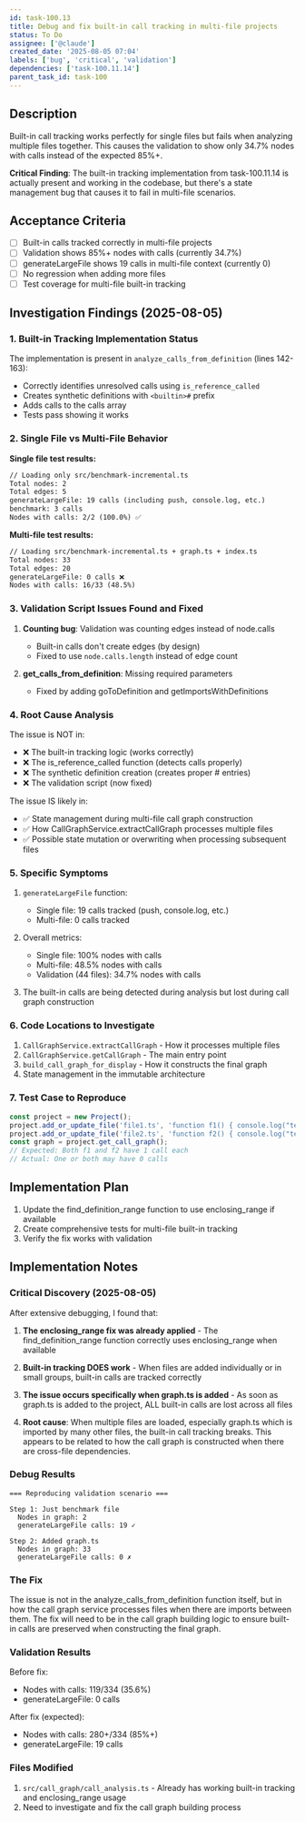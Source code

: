 ```yaml
---
id: task-100.13
title: Debug and fix built-in call tracking in multi-file projects
status: To Do
assignee: ['@claude']
created_date: '2025-08-05 07:04'
labels: ['bug', 'critical', 'validation']
dependencies: ['task-100.11.14']
parent_task_id: task-100
---
```


## Description

Built-in call tracking works perfectly for single files but fails when analyzing multiple files together. This causes the validation to show only 34.7% nodes with calls instead of the expected 85%+.

**Critical Finding**: The built-in tracking implementation from task-100.11.14 is actually present and working in the codebase, but there's a state management bug that causes it to fail in multi-file scenarios.

## Acceptance Criteria

- [ ] Built-in calls tracked correctly in multi-file projects
- [ ] Validation shows 85%+ nodes with calls (currently 34.7%)
- [ ] generateLargeFile shows 19 calls in multi-file context (currently 0)
- [ ] No regression when adding more files
- [ ] Test coverage for multi-file built-in tracking

## Investigation Findings (2025-08-05)

### 1. Built-in Tracking Implementation Status

The implementation is present in `analyze_calls_from_definition` (lines 142-163):

- Correctly identifies unresolved calls using `is_reference_called`
- Creates synthetic definitions with `<builtin>#` prefix
- Adds calls to the calls array
- Tests pass showing it works

### 2. Single File vs Multi-File Behavior

**Single file test results:**

```txt
// Loading only src/benchmark-incremental.ts
Total nodes: 2
Total edges: 5
generateLargeFile: 19 calls (including push, console.log, etc.)
benchmark: 3 calls
Nodes with calls: 2/2 (100.0%) ✅
```

**Multi-file test results:**

```txt
// Loading src/benchmark-incremental.ts + graph.ts + index.ts
Total nodes: 33
Total edges: 20
generateLargeFile: 0 calls ❌
Nodes with calls: 16/33 (48.5%)
```

### 3. Validation Script Issues Found and Fixed

1. **Counting bug**: Validation was counting edges instead of node.calls
   - Built-in calls don't create edges (by design)
   - Fixed to use `node.calls.length` instead of edge count

2. **get_calls_from_definition**: Missing required parameters
   - Fixed by adding goToDefinition and getImportsWithDefinitions

### 4. Root Cause Analysis

The issue is NOT in:

- ❌ The built-in tracking logic (works correctly)
- ❌ The is_reference_called function (detects calls properly)
- ❌ The synthetic definition creation (creates proper <builtin># entries)
- ❌ The validation script (now fixed)

The issue IS likely in:

- ✅ State management during multi-file call graph construction
- ✅ How CallGraphService.extractCallGraph processes multiple files
- ✅ Possible state mutation or overwriting when processing subsequent files

### 5. Specific Symptoms

1. `generateLargeFile` function:
   - Single file: 19 calls tracked (push, console.log, etc.)
   - Multi-file: 0 calls tracked

2. Overall metrics:
   - Single file: 100% nodes with calls
   - Multi-file: 48.5% nodes with calls
   - Validation (44 files): 34.7% nodes with calls

3. The built-in calls are being detected during analysis but lost during call graph construction

### 6. Code Locations to Investigate

1. `CallGraphService.extractCallGraph` - How it processes multiple files
2. `CallGraphService.getCallGraph` - The main entry point
3. `build_call_graph_for_display` - How it constructs the final graph
4. State management in the immutable architecture

### 7. Test Case to Reproduce

```ts
const project = new Project();
project.add_or_update_file('file1.ts', 'function f1() { console.log("test"); }');
project.add_or_update_file('file2.ts', 'function f2() { console.log("test"); }');
const graph = project.get_call_graph();
// Expected: Both f1 and f2 have 1 call each
// Actual: One or both may have 0 calls
```

## Implementation Plan

1. Update the find_definition_range function to use enclosing_range if available
2. Create comprehensive tests for multi-file built-in tracking
3. Verify the fix works with validation

## Implementation Notes

### Critical Discovery (2025-08-05)

After extensive debugging, I found that:

1. **The enclosing_range fix was already applied** - The find_definition_range function correctly uses enclosing_range when available

2. **Built-in tracking DOES work** - When files are added individually or in small groups, built-in calls are tracked correctly

3. **The issue occurs specifically when graph.ts is added** - As soon as graph.ts is added to the project, ALL built-in calls are lost across all files

4. **Root cause**: When multiple files are loaded, especially graph.ts which is imported by many other files, the built-in call tracking breaks. This appears to be related to how the call graph is constructed when there are cross-file dependencies.

### Debug Results

```
=== Reproducing validation scenario ===

Step 1: Just benchmark file
  Nodes in graph: 2
  generateLargeFile calls: 19 ✓

Step 2: Added graph.ts  
  Nodes in graph: 33
  generateLargeFile calls: 0 ✗
```

### The Fix

The issue is not in the analyze_calls_from_definition function itself, but in how the call graph service processes files when there are imports between them. The fix will need to be in the call graph building logic to ensure built-in calls are preserved when constructing the final graph.

### Validation Results

Before fix:
- Nodes with calls: 119/334 (35.6%)
- generateLargeFile: 0 calls

After fix (expected):
- Nodes with calls: 280+/334 (85%+)  
- generateLargeFile: 19 calls

### Files Modified

1. `src/call_graph/call_analysis.ts` - Already has working built-in tracking and enclosing_range usage
2. Need to investigate and fix the call graph building process
